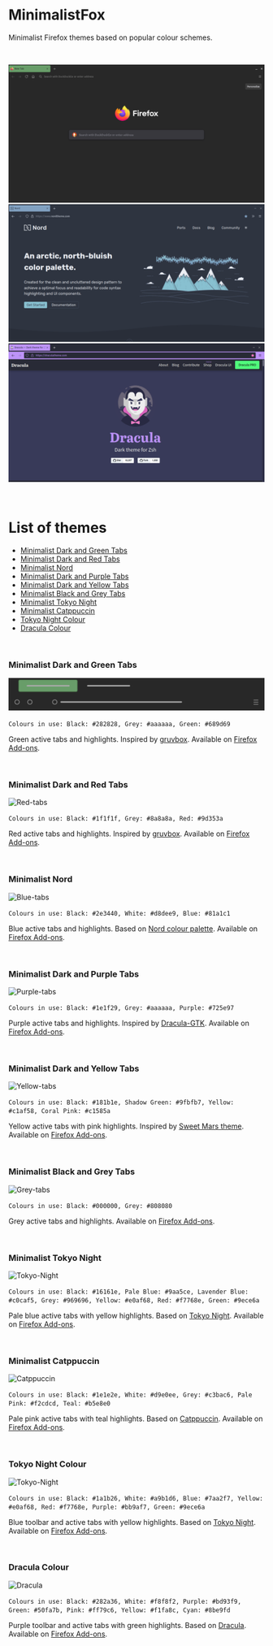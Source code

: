 MinimalistFox
====

Minimalist Firefox themes based on popular colour schemes.

<br/>

![green-tabs](screenshots/green-tabs.png)
![minimalist-nord](screenshots/minimalist-nord.png)
![dracula-colour](screenshots/dracula-colour.png)

<br/>

# List of themes

- [Minimalist Dark and Green Tabs](#minimalist-dark-and-green-tabs)
- [Minimalist Dark and Red Tabs](#minimalist-dark-and-red-tabs)
- [Minimalist Nord](#minimalist-nord)
- [Minimalist Dark and Purple Tabs](#minimalist-dark-and-purple-tabs)
- [Minimalist Dark and Yellow Tabs](#minimalist-dark-and-yellow-tabs)
- [Minimalist Black and Grey Tabs](#minimalist-black-and-grey-tabs)
- [Minimalist Tokyo Night](#minimalist-tokyo-night)
- [Minimalist Catppuccin](#minimalist-catppuccin)
- [Tokyo Night Colour](#tokyo-night-colour)
- [Dracula Colour](#dracula-colour)

<br/>

### Minimalist Dark and Green Tabs

![Green-tabs](themes/dark-and-green-tabs/green-tabs.svg)

```Colours in use: Black: #282828, Grey: #aaaaaa, Green: #689d69```

Green active tabs and highlights. Inspired by [gruvbox](https://github.com/morhetz/gruvbox). Available on [Firefox Add-ons](https://addons.mozilla.org/en-US/firefox/addon/minimalist-dark-and-green-tabs/).

<br/>

### Minimalist Dark and Red Tabs

![Red-tabs](themes/dark-and-red-tabs/red-tabs.svg)

```Colours in use: Black: #1f1f1f, Grey: #8a8a8a, Red: #9d353a```

Red active tabs and highlights. Inspired by [gruvbox](https://github.com/morhetz/gruvbox). Available on [Firefox Add-ons](https://addons.mozilla.org/en-US/firefox/addon/minimalist-dark-and-red-tabs/).

<br/>

### Minimalist Nord

![Blue-tabs](themes/dark-and-blue-tabs/blue-tabs.svg)

```Colours in use: Black: #2e3440, White: #d8dee9, Blue: #81a1c1```

Blue active tabs and highlights. Based on [Nord colour palette](https://github.com/arcticicestudio/nord). Available on [Firefox Add-ons](https://addons.mozilla.org/en-US/firefox/addon/minimalist-nord/).

<br/>

### Minimalist Dark and Purple Tabs

![Purple-tabs](themes/dark-and-purple-tabs/purple-tabs.svg)

```Colours in use: Black: #1e1f29, Grey: #aaaaaa, Purple: #725e97```

Purple active tabs and highlights. Inspired by [Dracula-GTK](https://github.com/dracula/gtk). Available on [Firefox Add-ons](https://addons.mozilla.org/en-US/firefox/addon/minimalist-dark-and-purple-tab/).

<br/>

### Minimalist Dark and Yellow Tabs

![Yellow-tabs](themes/dark-and-yellow-tabs/yellow-tabs.svg)

```Colours in use: Black: #181b1e, Shadow Green: #9fbfb7, Yellow: #c1af58, Coral Pink: #c1585a```

Yellow active tabs with pink highlights. Inspired by [Sweet Mars theme](https://github.com/EliverLara/Sweet). Available on [Firefox Add-ons](https://addons.mozilla.org/en-US/firefox/addon/minimalist-dark-and-yellow-tab/).

<br/>

### Minimalist Black and Grey Tabs

![Grey-tabs](themes/black-and-grey-tabs/grey-tabs.svg)

```Colours in use: Black: #000000, Grey: #808080```

Grey active tabs and highlights. Available on [Firefox Add-ons](https://addons.mozilla.org/en-US/firefox/addon/minimalist-black-and-grey-tabs/).

<br/>

### Minimalist Tokyo Night

![Tokyo-Night](themes/minimalist-tokyo-night/tokyo-night.svg)

```Colours in use: Black: #16161e, Pale Blue: #9aa5ce, Lavender Blue: #c0caf5, Grey: #969696, Yellow: #e0af68, Red: #f7768e, Green: #9ece6a```

Pale blue active tabs with yellow highlights. Based on [Tokyo Night](https://github.com/enkia/tokyo-night-vscode-theme). Available on [Firefox Add-ons](https://addons.mozilla.org/en-US/firefox/addon/minimalist-tokyo-night/).

<br/>

### Minimalist Catppuccin

![Catppuccin](themes/minimalist-catppuccin/catppuccin.svg)

```Colours in use: Black: #1e1e2e, White: #d9e0ee, Grey: #c3bac6, Pale Pink: #f2cdcd, Teal: #b5e8e0```

Pale pink active tabs with teal highlights. Based on [Catppuccin](https://github.com/catppuccin). Available on [Firefox Add-ons](https://addons.mozilla.org/en-US/firefox/addon/minimalist-catppuccin/).

<br/>

### Tokyo Night Colour

![Tokyo-Night](themes/tokyo-night-colour/tokyo-night-colour.svg)

```Colours in use: Black: #1a1b26, White: #a9b1d6, Blue: #7aa2f7, Yellow: #e0af68, Red: #f7768e, Purple: #bb9af7, Green: #9ece6a```

Blue toolbar and active tabs with yellow highlights. Based on [Tokyo Night](https://github.com/enkia/tokyo-night-vscode-theme). Available on [Firefox Add-ons](https://addons.mozilla.org/en-US/firefox/addon/tokyo-night-colour/).

<br/>

### Dracula Colour

![Dracula](themes/dracula-colour/dracula.svg)

```Colours in use: Black: #282a36, White: #f8f8f2, Purple: #bd93f9, Green: #50fa7b, Pink: #ff79c6, Yellow: #f1fa8c, Cyan: #8be9fd```

Purple toolbar and active tabs with green highlights. Based on [Dracula](https://github.com/dracula/dracula-theme). Available on [Firefox Add-ons](https://addons.mozilla.org/en-US/firefox/addon/dracula-colour/).
